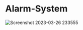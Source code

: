# Alarm-System
![Screenshot 2023-03-26 233555](https://user-images.githubusercontent.com/90656786/227806067-4c805987-450c-44d7-b8d8-2a7db8f6b623.png)


